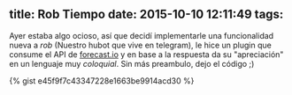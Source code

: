 title: Rob Tiempo
date: 2015-10-10 12:11:49
tags:
---

Ayer estaba algo ocioso, así que decidí implementarle una funcionalidad nueva a _rob_ (Nuestro hubot que vive en telegram), le hice un plugin que consume el API de [forecast.io](http://forecast.io/) y en base a la respuesta da su "apreciación" en un lenguaje muy _coloquial_.
Sin más preambulo, dejo el código ;)

<!-- more -->

{% gist e45f9f7c43347228e1663be9914acd30 %}
